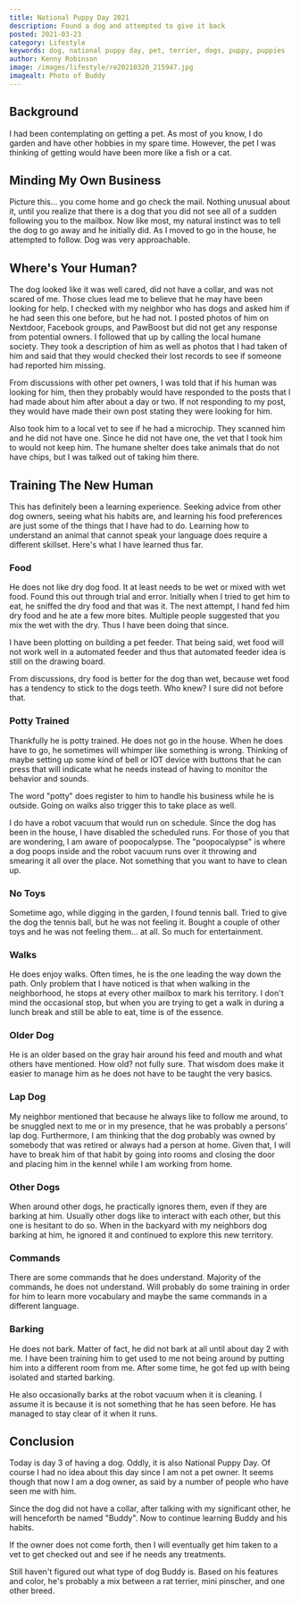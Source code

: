 ```yaml
---
title: National Puppy Day 2021
description: Found a dog and attempted to give it back
posted: 2021-03-23
category: Lifestyle
keywords: dog, national puppy day, pet, terrier, dogs, puppy, puppies
author: Kenny Robinson
image: /images/lifestyle/re20210320_215947.jpg
imagealt: Photo of Buddy
---
```


## Background

I had been contemplating on getting a pet. As most of you know, I do garden and have other hobbies in my
spare time. However, the pet I was thinking of getting would have been more like a fish or a cat.

## Minding My Own Business

Picture this... you come home and go check the mail. Nothing unusual about it, until you realize
that there is a dog that you did not see all of a sudden following you to the mailbox. Now like most, my
natural instinct was to tell the dog to go away and he initially did. As I moved to go in the house, he
attempted to follow. Dog was very approachable.

## Where's Your Human?

The dog looked like it was well cared, did not have a collar, and was not scared of me. Those clues lead
me to believe that he may have been looking for help. I checked with my neighbor who has dogs and
asked him if he had seen this one before, but he had not. I posted
photos of him on Nextdoor, Facebook groups, and PawBoost but did not get any response from potential
owners. I followed that up by calling the local humane society. They took a description of him as well as
photos that I had taken of him and said that they would checked their lost records to see if someone had
reported him missing.

From discussions with other pet owners, I was told that if his human was looking for him, then they
probably would have responded to the posts that I had made about him after about a day or two. If not
responding to my post, they would have made their own post stating they were looking for him.

Also took him to a local vet to see if he had a microchip. They scanned him and he did not have one.
Since he did not have one, the vet that I took him to would not keep him. The humane shelter does take
animals that do not have chips, but I was talked out of taking him there.

## Training The New Human

This has definitely been a learning experience. Seeking advice from other dog owners, seeing what his habits are,
and learning his food preferences are just some of the things that I have had to do. Learning how to
understand an animal that cannot speak your language does require a different skillset. Here's what I have
learned thus far.

### Food

He does not like dry dog food. It at least needs to be wet or mixed with wet food. Found this out through trial
and error. Initially when I tried to get him to eat, he sniffed the dry food
and that was it. The next attempt, I hand fed him dry food and he ate a few more bites. Multiple people suggested that
you mix the wet with the dry. Thus I have been doing that since.

I have been plotting on building a pet feeder. That being said, wet food will not work well in a automated
feeder and thus that automated feeder idea is still on the drawing board.

From discussions, dry food is better for the dog than wet, because wet food has a tendency to stick to
the dogs teeth. Who knew? I sure did not before that.

### Potty Trained

Thankfully he is potty trained. He does not go in the house. When he does have to go, he sometimes will
whimper like something is wrong. Thinking of maybe setting up some kind of bell or IOT device with buttons
that he can press that will indicate what he needs instead of having to monitor the behavior and sounds.

The word "potty" does register to him to handle his
business while he is outside. Going on walks also trigger this to take place as well.

I do have a robot vacuum that would run on schedule. Since the dog has been in the house, I have
disabled the scheduled runs. For those of you that
are wondering, I am aware of poopocalypse. The "poopocalypse" is where a dog poops inside and the robot
vacuum runs over it throwing and smearing it all over the place. Not something that you want to have
to clean up.

### No Toys

Sometime ago, while digging in the garden, I found tennis ball. Tried to give the dog the tennis ball, but
he was not feeling it. Bought a couple of other toys and he was not feeling them... at all. So much 
for entertainment.

### Walks

He does enjoy walks. Often times, he is the one leading the way down the path. Only problem that I have
noticed is that when walking in the neighborhood, he stops at every other mailbox to mark his territory.
I don't mind the occasional stop, but when you are trying to get a walk in during a lunch break and still
be able to eat, time is of the essence.

### Older Dog

He is an older based on the gray hair around his feed and mouth and what others have mentioned. How old?
not fully sure. That wisdom does make it easier to manage him as he does not have to be taught the 
very basics.

### Lap Dog

My neighbor mentioned that because he always like to follow me around, to be snuggled next to me or
in my presence, that he was probably a persons' lap dog. Furthermore, I am thinking that the dog
probably was owned by somebody that was retired or always had a person at home. Given that, I will have to 
break him of that habit by going into rooms and closing the door and placing him in the kennel while 
I am working from home.

### Other Dogs

When around other dogs, he practically ignores them, even if they are barking at him. Usually other dogs
like to interact with each other, but this one is hesitant to do so. When in the backyard with my
neighbors dog barking at him, he ignored it and continued to explore this new territory.

### Commands

There are some commands that he does understand. Majority of the commands, he does not understand. Will
probably do some training in order for him to learn more vocabulary and maybe the same commands in a 
different language.

### Barking

He does not bark. Matter of fact, he did not bark at all until about day 2 with me. I have been training him
to get used to me not being around by putting him into a different room from me. After some time, he got
fed up with being isolated and started barking.

He also occasionally barks at the robot vacuum when it is cleaning. I assume it is because it is not
something that he has seen before. He has managed to stay clear of it when it runs.

## Conclusion

Today is day 3 of having a dog. Oddly, it is also
National Puppy Day. Of course I had no idea about this day since I am not a pet owner.
It seems though that now I am a dog owner, as said by a number of people who have seen me with him.

Since the dog did not have a collar, after talking with my significant other, he will henceforth be
named "Buddy". Now to continue learning Buddy and his habits.

If the owner does not come forth, then I will
eventually get him taken to a vet to get checked out and see if he needs any treatments.

Still haven't figured out what type of dog Buddy is. Based on his features and color, he's probably a mix 
between a rat terrier, mini pinscher, and one other breed.
